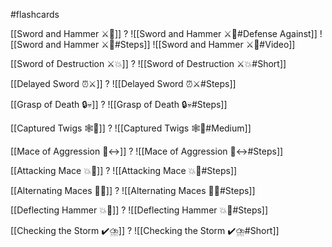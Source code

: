 #flashcards

[[Sword and Hammer ⚔️🔨]]
?
![[Sword and Hammer ⚔️🔨#Defense Against]]
![[Sword and Hammer ⚔️🔨#Steps]]
![[Sword and Hammer ⚔️🔨#Video]]
<!--SR:!2024-07-20,9,130-->

[[Sword of Destruction ⚔️💥]]
?
![[Sword of Destruction ⚔️💥#Short]]
<!--SR:!2024-09-27,137,250-->

[[Delayed Sword ⏰⚔️]]
?
![[Delayed Sword ⏰⚔️#Steps]]
<!--SR:!2024-10-06,290,310-->

[[Grasp of Death 🔒💀]]
?
![[Grasp of Death 🔒💀#Steps]]
<!--SR:!2024-08-23,193,230-->

[[Captured Twigs 🕸️🌿]]
?
![[Captured Twigs 🕸️🌿#Medium]]
<!--SR:!2024-08-05,27,215-->

[[Mace of Aggression 🔨↔️]]
?
![[Mace of Aggression 🔨↔️#Steps]]
<!--SR:!2024-07-21,7,150-->

[[Attacking Mace 💥👊]]
?
![[Attacking Mace 💥👊#Steps]]
<!--SR:!2024-07-17,3,130-->

[[Alternating Maces 🔄✊]]
?
![[Alternating Maces 🔄✊#Steps]]
<!--SR:!2024-10-31,288,308-->

[[Deflecting Hammer 💥🔨]]
?
![[Deflecting Hammer 💥🔨#Steps]]
<!--SR:!2024-07-17,3,130-->

[[Checking the Storm ✔️⛈️]]
?
![[Checking the Storm ✔️⛈️#Short]]
<!--SR:!2024-07-16,5,150-->

